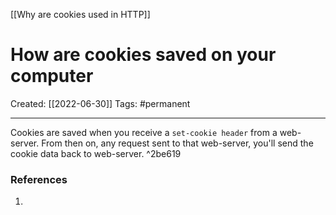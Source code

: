 [[Why are cookies used in HTTP]]

# How are cookies saved on your computer
Created:  [[2022-06-30]]
Tags: #permanent  

---
Cookies are saved when you receive a `set-cookie header` from a web-server. From then on, any request sent to that web-server, you'll send the cookie data back to web-server.  ^2be619















### References
1. 
